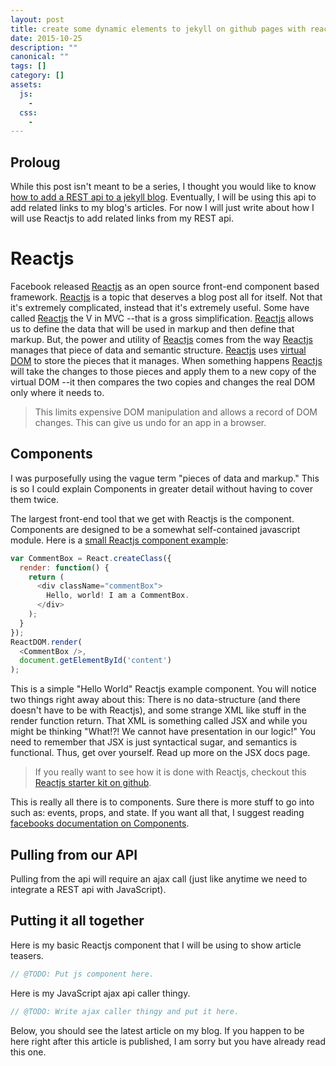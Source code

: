 ```yaml
---
layout: post
title: create some dynamic elements to jekyll on github pages with reactjs
date: 2015-10-25
description: ""
canonical: ""
tags: []
category: []
assets:
  js:
    -
  css:
    -
---
```


## Proloug

While this post isn't meant to be a series, I thought you would like to know [how to add a REST api to a jekyll blog](https://www.frobiovox.com/posts/2015/10/25/add-an-api-to-your-jekyll-blog.html). Eventually, I will be using this api to add related links to my blog's articles. For now I will just write about how I will use Reactjs to add related links from my REST api.

# Reactjs

Facebook released [Reactjs](https://facebook.github.io/react/index.html) as an open source front-end component based framework. [Reactjs](https://facebook.github.io/react/index.html) is a topic that deserves a blog post all for itself. Not that it's extremely complicated, instead that it's extremely useful. Some have called [Reactjs](https://facebook.github.io/react/index.html) the V in MVC --that is a gross simplification. [Reactjs](https://facebook.github.io/react/index.html) allows us to define the data that will be used in markup and then define that markup. But, the power and utility of [Reactjs](https://facebook.github.io/react/index.html) comes from the way [Reactjs](https://facebook.github.io/react/index.html) manages that piece of data and semantic structure. [Reactjs](https://facebook.github.io/react/index.html) uses [virtual DOM](http://acko.net/blog/shadow-dom/) to store the pieces that it manages. When something happens [Reactjs](https://facebook.github.io/react/index.html) will take the changes to those pieces and apply them to a new copy of the virtual DOM --it then compares the two copies and changes the real DOM only where it needs to.

> This limits expensive DOM manipulation and allows a record of DOM changes. This can give us undo for an app in a browser.

## Components

I was purposefully using the vague term "pieces of data and markup." This is so I could explain Components in greater detail without having to cover them twice.

The largest front-end tool that we get with Reactjs is the component. Components are designed to be a somewhat self-contained javascript module. Here is a [small Reactjs component example](https://facebook.github.io/react/docs/tutorial.html):

```js
var CommentBox = React.createClass({
  render: function() {
    return (
      <div className="commentBox">
        Hello, world! I am a CommentBox.
      </div>
    );
  }
});
ReactDOM.render(
  <CommentBox />,
  document.getElementById('content')
);
```

This is a simple "Hello World" Reactjs example component. You will notice two things right away about this: There is no data-structure (and there doesn't have to be with Reactjs), and some strange XML like stuff in the render function return. That XML is something called JSX and while you might be thinking "What!?! We cannot have presentation in our logic!" You need to remember that JSX is just syntactical sugar, and semantics is functional. Thus, get over yourself. Read up more on the JSX docs page.

> If you really want to see how it is done with Reactjs, checkout this [Reactjs starter kit on github](https://github.com/kriasoft/react-starter-kit).

This is really all there is to components. Sure there is more stuff to go into such as: events, props, and state. If you want all that, I suggest reading [facebooks documentation on Components](https://facebook.github.io/react/docs/getting-started.html).

## Pulling from our API

Pulling from the api will require an ajax call (just like anytime we need to integrate a REST api with JavaScript).

## Putting it all together

Here is my basic Reactjs component that I will be using to show article teasers.

```js
// @TODO: Put js component here.
```

Here is my JavaScript ajax api caller thingy.

```js
// @TODO: Write ajax caller thingy and put it here.
```

Below, you should see the latest article on my blog. If you happen to be here right after this article is published, I am sorry but you have already read this one.

<div class="related-content">
</div>
